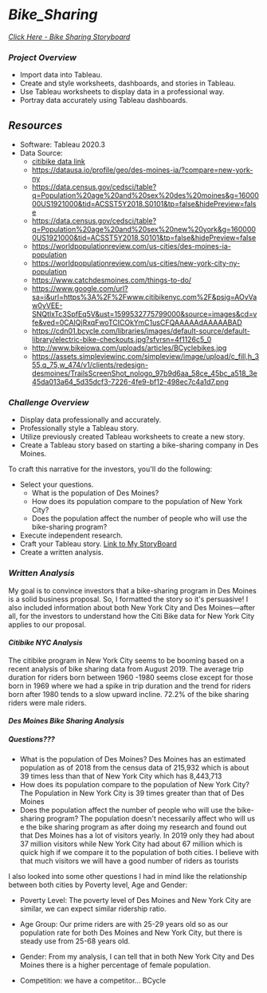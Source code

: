 # ***Bike_Sharing***

*[Click Here - Bike Sharing Storyboard]()*

### ***Project Overview***

  * Import data into Tableau.
  * Create and style worksheets, dashboards, and stories in Tableau.
  * Use Tableau worksheets to display data in a professional way.
  * Portray data accurately using Tableau dashboards.

## ***Resources***

  * Software: Tableau 2020.3
  * Data Source: 
    * [citibike data link](https://s3.amazonaws.com/tripdata/201908-citibike-tripdata.csv.zip)
    * https://datausa.io/profile/geo/des-moines-ia/?compare=new-york-ny 
    * https://data.census.gov/cedsci/table?q=Population%20age%20and%20sex%20des%20moines&g=1600000US1921000&tid=ACSST5Y2018.S0101&tp=false&hidePreview=false
    * https://data.census.gov/cedsci/table?q=Population%20age%20and%20sex%20new%20york&g=1600000US1921000&tid=ACSST5Y2018.S0101&tp=false&hidePreview=false
    * https://worldpopulationreview.com/us-cities/des-moines-ia-population
    * https://worldpopulationreview.com/us-cities/new-york-city-ny-population
    * https://www.catchdesmoines.com/things-to-do/
    * https://www.google.com/url?sa=i&url=https%3A%2F%2Fwww.citibikenyc.com%2F&psig=AOvVaw0yVEE-SNQtlxTc3SpfEq5V&ust=1599532775799000&source=images&cd=vfe&ved=0CAIQjRxqFwoTCICOkYmC1usCFQAAAAAdAAAAABAD
    * https://cdn01.bcycle.com/libraries/images/default-source/default-library/electric-bike-checkouts.jpg?sfvrsn=4f1126c5_0
    * http://www.bikeiowa.com/uploads/articles/BCyclebikes.jpg
    * https://assets.simpleviewinc.com/simpleview/image/upload/c_fill,h_355,q_75,w_474/v1/clients/redesign-desmoines/TrailsScreenShot_nologo_97b9d6aa_58ce_45bc_a518_3e45da013a64_5d35dcf3-7226-4fe9-bf12-498ec7c4a1d7.png

### ***Challenge Overview***

  * Display data professionally and accurately.
  * Professionally style a Tableau story.
  * Utilize previously created Tableau worksheets to create a new story.
  * Create a Tableau story based on starting a bike-sharing company in Des Moines.
  
  To craft this narrative for the investors, you'll do the following:

  * Select your questions. 
    * What is the population of Des Moines? 
    * How does its population compare to the population of New York City? 
    * Does the population affect the number of people who will use the bike-sharing program?
  * Execute independent research.
  * Craft your Tableau story.
      [Link to My StoryBoard]()
  * Create a written analysis. 

### ***Written Analysis***
My goal is to convince investors that a bike-sharing program in Des Moines is a solid business proposal. So, I formatted the story so it's persuasive! I also included information about both New York City and Des Moines—after all, for the investors to understand how the Citi Bike data for New York City applies to our proposal.

#### ***Citibike NYC Analysis***
The citibike program in New York City seems to be booming based on a recent analysis of bike sharing data from August 2019. The average trip duration for riders born between 1960 -1980 seems close except for those born in 1969 where we had a spike in trip duration and the trend for riders born after 1980 tends to a slow upward incline. 72.2% of the bike sharing riders were male riders.

#### ***Des Moines Bike Sharing Analysis***
##### ***Questions???***
  * What is the population of Des Moines? 
  Des Moines has an estimated population as of 2018 from the census data of 215,932 which is about 39 times less than that of New York City which has 8,443,713 
  * How does its population compare to the population of New York City? 
    The Population in New York City is 39 times greater than that of Des Moines
  * Does the population affect the number of people who will use the bike-sharing program?
  The population doesn't necessarily affect who will us e the bike sharing program as after doing my research and found out that Des Moines has a lot of visitors yearly. In 2019 only they had about 37 million visitors while New York City had about 67 million which is quick high if we compare it to the population of both cities. I believe with that much visitors we will have a good number of riders as tourists
  
I also looked into some other questions I had in mind like the relationship between both cities by Poverty level, Age and Gender:
  
  * Poverty Level: The poverty level of Des Moines and New York City are similar, we can expect similar ridership ratio.
  
  * Age Group: Our prime riders are with 25-29 years old so as our population rate for both Des Moines and New York City, but there is steady use from 25-68 years old.
  
  * Gender: From my analysis, I can tell that in both New York City and Des Moines there is a higher percentage of female population.
  
  * Competition: we have a competitor... BCycle
  
  
